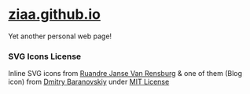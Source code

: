 # [ziaa.github.io](http://ziaa.ir)

Yet another personal web page!

### SVG Icons License
Inline SVG icons from [Ruandre Janse Van Rensburg](http://codepen.io/ruandre/pen/howFi) & one of them (Blog icon)
from [Dmitry Baranovskiy](http://raphaeljs.com/icons) under [MIT License](http://raphaeljs.com/license.html)
